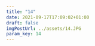 ```yaml
---
title: "14"
date: 2021-09-17T17:09:02+01:00
draft: false
imgPostUrl: ../assets/14.JPG
param_key: 14
---
```

